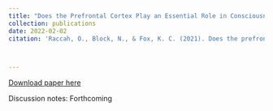 ```yaml
---
title: "Does the Prefrontal Cortex Play an Essential Role in Consciousness? Insights from Intracranial Electrical Stimulation of the Human Brain."
collection: publications
date: 2022-02-02
citation: 'Raccah, O., Block, N., & Fox, K. C. (2021). Does the prefrontal cortex play an essential role in consciousness? Insights from intracranial electrical stimulation of the human brain. Journal of Neuroscience, 41(10), 2076-2087.'



---
```

[Download paper here](https://PBS-JHU-Journal-Club.github.io/files/omriblockfox.pdf)

Discussion notes: Forthcoming


